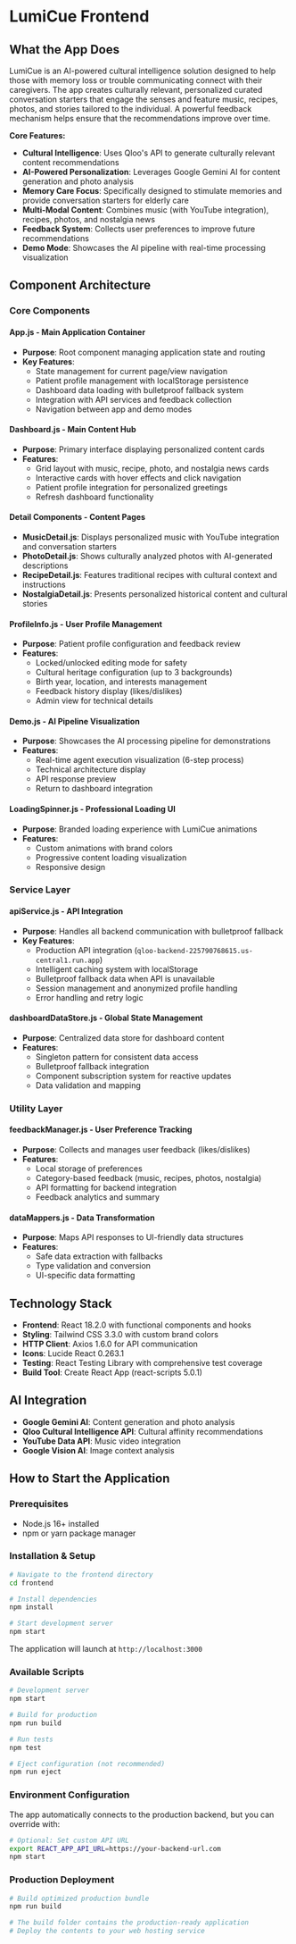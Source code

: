 # LumiCue Frontend

## What the App Does

LumiCue is an AI-powered cultural intelligence solution designed to help those with memory loss or trouble communicating connect with their caregivers. The app creates culturally relevant, personalized curated conversation starters that engage the senses and feature music, recipes, photos, and stories tailored to the individual. A powerful feedback mechanism helps ensure that the recommendations improve over time.

**Core Features:**

- **Cultural Intelligence**: Uses Qloo's API to generate culturally relevant content recommendations
- **AI-Powered Personalization**: Leverages Google Gemini AI for content generation and photo analysis
- **Memory Care Focus**: Specifically designed to stimulate memories and provide conversation starters for elderly care
- **Multi-Modal Content**: Combines music (with YouTube integration), recipes, photos, and nostalgia news
- **Feedback System**: Collects user preferences to improve future recommendations
- **Demo Mode**: Showcases the AI pipeline with real-time processing visualization

## Component Architecture

### Core Components

#### **App.js** - Main Application Container

- **Purpose**: Root component managing application state and routing
- **Key Features**:
  - State management for current page/view navigation
  - Patient profile management with localStorage persistence
  - Dashboard data loading with bulletproof fallback system
  - Integration with API services and feedback collection
  - Navigation between app and demo modes

#### **Dashboard.js** - Main Content Hub

- **Purpose**: Primary interface displaying personalized content cards
- **Features**:
  - Grid layout with music, recipe, photo, and nostalgia news cards
  - Interactive cards with hover effects and click navigation
  - Patient profile integration for personalized greetings
  - Refresh dashboard functionality

#### **Detail Components** - Content Pages

- **MusicDetail.js**: Displays personalized music with YouTube integration and conversation starters
- **PhotoDetail.js**: Shows culturally analyzed photos with AI-generated descriptions
- **RecipeDetail.js**: Features traditional recipes with cultural context and instructions
- **NostalgiaDetail.js**: Presents personalized historical content and cultural stories

#### **ProfileInfo.js** - User Profile Management

- **Purpose**: Patient profile configuration and feedback review
- **Features**:
  - Locked/unlocked editing mode for safety
  - Cultural heritage configuration (up to 3 backgrounds)
  - Birth year, location, and interests management
  - Feedback history display (likes/dislikes)
  - Admin view for technical details

#### **Demo.js** - AI Pipeline Visualization

- **Purpose**: Showcases the AI processing pipeline for demonstrations
- **Features**:
  - Real-time agent execution visualization (6-step process)
  - Technical architecture display
  - API response preview
  - Return to dashboard integration

#### **LoadingSpinner.js** - Professional Loading UI

- **Purpose**: Branded loading experience with LumiCue animations
- **Features**:
  - Custom animations with brand colors
  - Progressive content loading visualization
  - Responsive design

### Service Layer

#### **apiService.js** - API Integration

- **Purpose**: Handles all backend communication with bulletproof fallback
- **Key Features**:
  - Production API integration (`qloo-backend-225790768615.us-central1.run.app`)
  - Intelligent caching system with localStorage
  - Bulletproof fallback data when API is unavailable
  - Session management and anonymized profile handling
  - Error handling and retry logic

#### **dashboardDataStore.js** - Global State Management

- **Purpose**: Centralized data store for dashboard content
- **Features**:
  - Singleton pattern for consistent data access
  - Bulletproof fallback integration
  - Component subscription system for reactive updates
  - Data validation and mapping

### Utility Layer

#### **feedbackManager.js** - User Preference Tracking

- **Purpose**: Collects and manages user feedback (likes/dislikes)
- **Features**:
  - Local storage of preferences
  - Category-based feedback (music, recipes, photos, nostalgia)
  - API formatting for backend integration
  - Feedback analytics and summary

#### **dataMappers.js** - Data Transformation

- **Purpose**: Maps API responses to UI-friendly data structures
- **Features**:
  - Safe data extraction with fallbacks
  - Type validation and conversion
  - UI-specific data formatting

## Technology Stack

- **Frontend**: React 18.2.0 with functional components and hooks
- **Styling**: Tailwind CSS 3.3.0 with custom brand colors
- **HTTP Client**: Axios 1.6.0 for API communication
- **Icons**: Lucide React 0.263.1
- **Testing**: React Testing Library with comprehensive test coverage
- **Build Tool**: Create React App (react-scripts 5.0.1)

## AI Integration

- **Google Gemini AI**: Content generation and photo analysis
- **Qloo Cultural Intelligence API**: Cultural affinity recommendations
- **YouTube Data API**: Music video integration
- **Google Vision AI**: Image context analysis

## How to Start the Application

### Prerequisites

- Node.js 16+ installed
- npm or yarn package manager

### Installation & Setup

```bash
# Navigate to the frontend directory
cd frontend

# Install dependencies
npm install

# Start development server
npm start
```

The application will launch at `http://localhost:3000`

### Available Scripts

```bash
# Development server
npm start

# Build for production
npm run build

# Run tests
npm test

# Eject configuration (not recommended)
npm run eject
```

### Environment Configuration

The app automatically connects to the production backend, but you can override with:

```bash
# Optional: Set custom API URL
export REACT_APP_API_URL=https://your-backend-url.com
npm start
```

### Production Deployment

```bash
# Build optimized production bundle
npm run build

# The build folder contains the production-ready application
# Deploy the contents to your web hosting service
```
